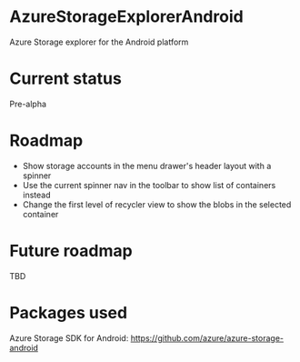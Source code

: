 # AzureStorageExplorerAndroid
Azure Storage explorer for the Android platform

# Current status
Pre-alpha

# Roadmap
- Show storage accounts in the menu drawer's header layout with a spinner
- Use the current spinner nav in the toolbar to show list of containers instead
- Change the first level of recycler view to show the blobs in the selected container

# Future roadmap
TBD

# Packages used
Azure Storage SDK for Android: https://github.com/azure/azure-storage-android